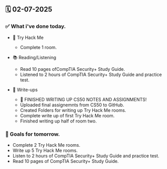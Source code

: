 ## 🗓️ 02-07-2025

### ✅ What i've done today.
- 👾 Try Hack Me
  - Complete 1 room.
 
- 📚 Reading/Listening
  - Read 10 pages ofCompTIA Security+ Study Guide.
  - Listened to 2 hours of CompTIA Security+ Study Guide and practice test.
 
- 📝 Write-ups
  - 🎉 FINISHED WRITING UP CS50 NOTES AND ASSIGNMENTS!
  - Uploaded final assignemnts from CS50 to GitHub.
  - Created Folders for writing up Try Hack Me rooms.
  - Complete write up of first Try Hack Me room.
  - Finished writing up half of room two.

### 🎯 Goals for tomorrow.
- Complete 2 Try Hack Me rooms.
- Write up 5 Try Hack Me rooms.
- Listen to 2 hours of CompTIA Security+ Study Guide and practice test.
- Read 10 pages of CompTIA Security+ Study Guide.
